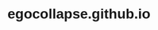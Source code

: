 # egocollapse.github.io
<!DOCTYPE html>
<html lang="en">
<head>
    <meta charset="UTF-8">
    <meta name="viewport" content="width=device-width, initial-scale=1.0">
    <title>Balanced Shuffle with Names and Numbers</title>
    <style>
        body {
            font-family: Arial, sans-serif;
            padding: 20px;
            transition: background-color 0.3s, color 0.3s;
        }

        /* Light Mode */
        body.light-mode {
            background-color: #f8f9fa;
            color: #212529;
        }

        /* Dark Mode */
        body.dark-mode {
            background-color: #343a40;
            color: #f8f9fa;
        }

        .button {
            padding: 10px 20px;
            font-size: 16px;
            cursor: pointer;
            margin-top: 10px;
        }

        .result {
            margin-top: 20px;
        }

        .team {
            margin-bottom: 10px;
        }

        .input-group {
            margin-bottom: 10px;
        }

        .input-group input {
            padding: 8px;
            margin: 5px 0;
        }

        .added-persons {
            margin-top: 20px;
        }

        .added-persons ul {
            list-style-type: none;
            padding-left: 0;
        }

        .added-persons li {
            padding: 5px;
        }

        .buttons-container {
            display: inline-block;
            margin-left: 10px;
        }

        img.medal {
            width: 30px;
            height: 30px;
            margin-left: 10px;
        }

        /* Dark Mode Button */
        .dark-mode-toggle {
            position: fixed;
            top: 10px;
            right: 10px;
            padding: 10px;
            background-color: #007bff;
            color: white;
            border: none;
            border-radius: 5px;
            cursor: pointer;
        }

        .dark-mode-toggle:hover {
            background-color: #0056b3;
        }
    </style>
</head>
<body class="light-mode">

    <!-- Dark Mode Toggle Button -->
    <button class="dark-mode-toggle" onclick="toggleDarkMode()">Switch to Dark Mode</button>

    <h1>Balanced Shuffle of Numbers with Names</h1>

    <div id="inputForm">
        <div class="input-group">
            <label for="name1">Name:</label>
            <input type="text" id="name1" placeholder="Enter name">
            <label for="value1">Value:</label>
            <input type="number" id="value1" placeholder="Enter number">
            <button class="button" onclick="addInput()">Add Person</button>
        </div>
    </div>

    <!-- List of added persons -->
    <div class="added-persons">
        <h3>Added People:</h3>
        <ul id="peopleList"></ul>
    </div>

    <button class="button" onclick="balancedShuffle()">Shuffle & Balance</button>

    <div class="result">
        <div class="team">
            <h3>Team A:</h3>
            <p id="teamA"></p>
            <p>Total: <span id="totalA"></span></p>
        </div>
        <div class="team">
            <h3>Team B:</h3>
            <p id="teamB"></p>
            <p>Total: <span id="totalB"></span></p>
        </div>
        <p><strong>Difference:</strong> <span id="difference"></span></p>
    </div>

    <script>
        let people = [];

        // Function to toggle between dark mode and light mode
        function toggleDarkMode() {
            const body = document.body;
            const button = document.querySelector(".dark-mode-toggle");

            // Check current mode and toggle
            if (body.classList.contains("light-mode")) {
                body.classList.remove("light-mode");
                body.classList.add("dark-mode");
                button.textContent = "Switch to Light Mode";
                localStorage.setItem("theme", "dark");
            } else {
                body.classList.remove("dark-mode");
                body.classList.add("light-mode");
                button.textContent = "Switch to Dark Mode";
                localStorage.setItem("theme", "light");
            }
        }

        // Load the user's theme preference from localStorage
        window.onload = function() {
            const savedTheme = localStorage.getItem("theme");
            if (savedTheme === "dark") {
                document.body.classList.add("dark-mode");
                document.querySelector(".dark-mode-toggle").textContent = "Switch to Light Mode";
            } else {
                document.body.classList.add("light-mode");
                document.querySelector(".dark-mode-toggle").textContent = "Switch to Dark Mode";
            }
        };

        // Function to add a person with their value to the list
        function addInput() {
            const name = document.getElementById("name1").value;
            const value = parseInt(document.getElementById("value1").value);

            if (name && value) {
                const medal = getMedal(value); // Assign medal based on MMR
                people.push({ name: name, value: value, medal: medal });

                // Clear the input fields after adding the person
                document.getElementById("name1").value = '';
                document.getElementById("value1").value = '';

                // Display the added person in the list
                displayAddedPeople();
            } else {
                alert("Please enter both a name and a number.");
            }
        }

        // Function to display the list of added people with medals as images
        function displayAddedPeople() {
            const peopleList = document.getElementById("peopleList");
            peopleList.innerHTML = ''; // Clear the list before adding new items

            // Create a list item for each person added
            people.forEach((person, index) => {
                const listItem = document.createElement("li");
                listItem.textContent = `${person.name} - ${person.value}`;
                
                // Add medal image
                const medalImage = document.createElement("img");
                medalImage.src = person.medal.imgSrc; // Get the image source
                medalImage.alt = person.medal.name;
                medalImage.classList.add("medal");

                // Create the edit and remove buttons
                const buttonsContainer = document.createElement("div");
                buttonsContainer.classList.add("buttons-container");

                // Edit button
                const editButton = document.createElement("button");
                editButton.classList.add("button");
                editButton.textContent = "Edit";
                editButton.onclick = () => editPerson(index);

                // Remove button
                const removeButton = document.createElement("button");
                removeButton.classList.add("button");
                removeButton.textContent = "Remove";
                removeButton.onclick = () => removePerson(index);

                buttonsContainer.appendChild(editButton);
                buttonsContainer.appendChild(removeButton);

                listItem.appendChild(medalImage);
                listItem.appendChild(buttonsContainer);

                peopleList.appendChild(listItem);
            });
        }

        // Function to edit a person's details
        function editPerson(index) {
            const person = people[index];
            const newName = prompt("Enter new name:", person.name);
            const newValue = prompt("Enter new value:", person.value);

            if (newName && newValue) {
                person.name = newName;
                person.value = parseInt(newValue);
                person.medal = getMedal(person.value); // Recalculate medal

                displayAddedPeople(); // Refresh the list
            }
        }

        // Function to remove a person from the list
        function removePerson(index) {
            people.splice(index, 1); // Remove the person from the array
            displayAddedPeople(); // Refresh the list
        }

        // Function to get the medal based on the person's MMR
        function getMedal(mmr) {
            if (mmr <= 769) return { name: "Herald", imgSrc: "https://via.placeholder.com/30x30/ff0000/ffffff?text=H" }; // Placeholder for Herald image
            if (mmr <= 1539) return { name: "Guardian", imgSrc: "https://via.placeholder.com/30x30/00ff00/ffffff?text=G" }; // Placeholder for Guardian image
            if (mmr <= 2309) return { name: "Crusader", imgSrc: "https://via.placeholder.com/30x30/0000ff/ffffff?text=C" }; // Placeholder for Crusader image
            if (mmr <= 3079) return { name: "Archon", imgSrc: "https://via.placeholder.com/30x30/ff00ff/ffffff?text=A" }; // Placeholder for Archon image
            if (mmr <= 3849) return { name: "Legend", imgSrc: "https://via.placeholder.com/30x30/ffff00/ffffff?text=L" }; // Placeholder for Legend image
            if (mmr <= 4619) return { name: "Ancient", imgSrc: "https://via.placeholder.com/30x30/00ffff/ffffff?text=AN" }; // Placeholder for Ancient image
            if (mmr <= 5620) return { name: "Divine", imgSrc: "https://via.placeholder.com/30x30/ff9900/ffffff?text=D" }; // Placeholder for Divine image
            return { name: "Immortal", imgSrc: "https://via.placeholder.com/30x30/ff6666/ffffff?text=I" }; // Placeholder for Immortal image
        }

        // Function to perform multiple shuffles and find the best possible minimum difference
        function balancedShuffle() {
            let bestDifference = Infinity;
            let bestTeamA = [];
            let bestTeamB = [];

            // Set number of shuffles to perform
            const numShuffles = 1000; // You can adjust the number of shuffles

            for (let i = 0; i < numShuffles; i++) {
                // Shuffle the people array randomly
                let shuffledPeople = shuffleArray([...people]);

                // Split shuffled people into two teams
                let teamA = [];
                let teamB = [];
                let teamATotal = 0;
                let teamBTotal = 0;

                for (let j = 0; j < shuffledPeople.length; j++) {
                    if (teamATotal < teamBTotal) {
                        teamA.push(shuffledPeople[j]);
                        teamATotal += shuffledPeople[j].value;
                    } else {
                        teamB.push(shuffledPeople[j]);
                        teamBTotal += shuffledPeople[j].value;
                    }
                }

                // Calculate the difference between the two teams
                let difference = Math.abs(teamATotal - teamBTotal);

                // If this shuffle is better (smaller difference), update the best teams and difference
                if (difference < bestDifference) {
                    bestDifference = difference;
                    bestTeamA = teamA;
                    bestTeamB = teamB;
                }
            }

            // Display the best result after multiple shuffles
            document.getElementById("teamA").textContent = bestTeamA.map(person => `${person.name}: ${person.value} (${person.medal.name})`).join(", ");
            document.getElementById("totalA").textContent = bestTeamA.reduce((sum, person) => sum + person.value, 0);
            document.getElementById("teamB").textContent = bestTeamB.map(person => `${person.name}: ${person.value} (${person.medal.name})`).join(", ");
            document.getElementById("totalB").textContent = bestTeamB.reduce((sum, person) => sum + person.value, 0);
            document.getElementById("difference").textContent = bestDifference;
        }

        // Helper function to shuffle an array
        function shuffleArray(array) {
            for (let i = array.length - 1; i > 0; i--) {
                const j = Math.floor(Math.random() * (i + 1));
                [array[i], array[j]] = [array[j], array[i]]; // Swap elements
            }
            return array;
        }
    </script>
</body>
</html>



